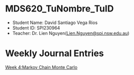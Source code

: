 # MDS620_TuNombre_TuID
- Student Name: David Santiago Vega Rios
- Student ID: SPI230964
- Teacher: Dr. Lien Nguyen(Lien.Nguyen@spi.nsw.edu.au)
# Weekly Journal Entries 
[Week 4:Markov Chain Monte Carlo](./Week04.md)
